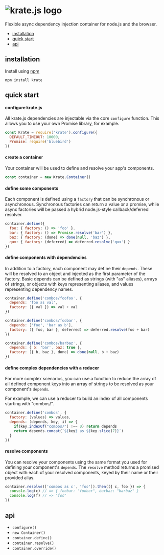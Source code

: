 
# ![krate.js logo](http://i.imgur.com/wjDDX95.png)

Flexible async dependency injection container for node.js and the browser.

* [installation](#installation)
* [quick start](#quick-start)
* [api](#api)

## installation

Install using [npm](http://npmjs.org)

```
npm install krate
```

## quick start

#### configure krate.js

All krate.js dependencies are injectable via the core `configure` function.
This allows you to use your own Promise library, for example.

```js
const Krate = require('krate').configure({
  DEFAULT_TIMEOUT: 10000,
  Promise: require('bluebird')
})
```


#### create a container

Your container will be used to define and resolve your app's components.

```js
const container = new Krate.Container()
```

#### define some components

Each component is defined using a `factory` that can be synchronous or asynchronous.
Synchronous factories can return a value or a promise, while async factories will be passed
a hybrid node.js-style callback/deferred resolver.

```js
container.define({
  foo: { factory: () => 'foo' },
  bar: { factory: () => Promise.resolve('bar') },
  baz: { factory: (done) => done(null, 'baz') },
  qux: { factory: (deferred) => deferred.resolve('qux') }
})
```

#### define components with dependencies

In addition to a factory, each component may define their `depends`. These will be resolved to an object and injected as the first parameter of the factory. Basic depends can be defined as strings (with "as" aliases), arrays of strings, or objects with keys representing aliases, and values representing dependency names.

```js
container.define('combos/foofoo', {
  depends: 'foo as val',
  factory: ({ val }) => val + val
})

container.define('combos/foobar', {
  depends: ['foo', 'bar as b'],
  factory: ({ foo, bar }, deferred) => deferred.resolve(foo + bar)
})

container.define('combos/barbaz', {
  depends: { b: 'bar', baz: true },
  factory: ({ b, baz }, done) => done(null, b + baz)
})
```

#### define complex dependencies with a reducer

For more complex scenarios, you can use a function to reduce the array of all defined component keys into an array of strings to be resolved as your component's `depends`.

For example, we can use a reducer to build an index of all components starting with "combos/".

```js
container.define('combos', {
  factory: (values) => values,
  depends: (depends, key, i) => {
    if(key.indexOf("combos/") !== 0) return depends
    return depends.concat(`${key} as ${key.slice(7)}`)
  }
})
```

#### resolve components

You can resolve your components using the same format you used for defining
your component's `depends`. The `resolve` method returns a promised object
with each of your resolved components, keyed by their name or their provided alias.

```js
container.resolve(['combos as c', 'foo']).then(({ c, foo }) => {
  console.log(c) // => { foobar: "foobar", barbaz: "barbaz" }
  console.log(f) // => "foo"
})
```

## api

* `configure()`
* `new Container()`
* `container.define()`
* `container.resolve()`
* `container.override()`
